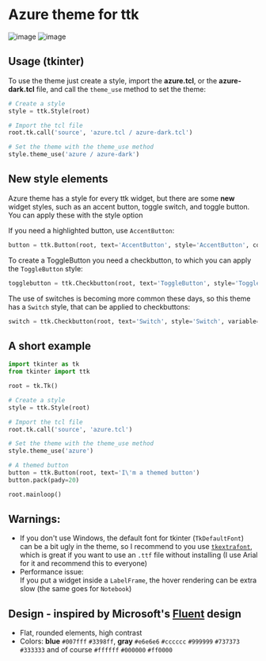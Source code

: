 # Azure theme for ttk

![image](https://github.com/rdbende/Azure-ttk-theme/blob/main/Azure%20screenshot.png)
![image](https://github.com/rdbende/Azure-ttk-theme/blob/main/Azure-dark%20screenshot.png)

## Usage (tkinter)
To use the theme just create a style, import the **azure.tcl**, or the **azure-dark.tcl** file, and call the `theme_use` method to set the theme:
```python
# Create a style
style = ttk.Style(root)

# Import the tcl file
root.tk.call('source', 'azure.tcl / azure-dark.tcl')

# Set the theme with the theme_use method
style.theme_use('azure / azure-dark')
```

## New style elements
Azure theme has a style for every ttk widget, but there are some **new** widget styles, such as an accent button, toggle switch, and toggle button. You can apply these with the style option

If you need a highlighted button, use `AccentButton`:
```python
button = ttk.Button(root, text='AccentButton', style='AccentButton', command=callback)
```
To create a ToggleButton you need a checkbutton, to which you can apply the `ToggleButton` style:
```python
togglebutton = ttk.Checkbutton(root, text='ToggleButton', style='ToggleButton', variable=var)
```
The use of switches is becoming more common these days, so this theme has a `Switch` style, that can be applied to checkbuttons:
```python
switch = ttk.Checkbutton(root, text='Switch', style='Switch', variable=var)
```

## A short example
```python
import tkinter as tk
from tkinter import ttk

root = tk.Tk()

# Create a style
style = ttk.Style(root)

# Import the tcl file
root.tk.call('source', 'azure.tcl')

# Set the theme with the theme_use method
style.theme_use('azure')

# A themed button
button = ttk.Button(root, text='I\'m a themed button')
button.pack(pady=20)

root.mainloop()
```

## Warnings:
- If you don't use Windows, the default font for tkinter (`TkDefaultFont`) can be a bit ugly in the theme, so I recommend to you use [`tkextrafont`](https://github.com/TkinterEP/python-tkextrafont), which is great if you want to use an `.ttf` file without installing (I use Arial for it and recommend this to everyone)
- Performance issue:\
If you put a widget inside a `LabelFrame`, the hover rendering can be extra slow (the same goes for `Notebook`)

## Design - inspired by Microsoft's [Fluent](https://www.microsoft.com/design/fluent/) design
- Flat, rounded elements, high contrast
- Colors: **blue** `#007fff` `#3398ff`, **gray** `#e6e6e6` `#cccccc` `#999999` `#737373`  `#333333` and of course `#ffffff` `#000000`  `#ff0000`


